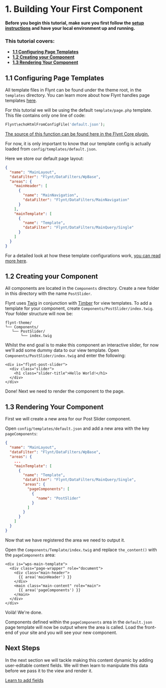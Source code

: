 # 1. Building Your First Component

<div class="alert alert-info">
  <strong>Before you begin this tutorial, make sure you first follow the <a href="../setup.md">setup instructions</a> and have your local environment up and running.
  </strong>
</div>

<div class="alert">
  <h3>This tutorial covers:</h3>
  <ul>
    <li><strong><a href="#21-configuring-page-templates">1.1 Configuring Page Templates</a></strong></li>
    <li><strong><a href="#22-creating-your-component">1.2 Creating your Component</a></strong></li>
    <li><strong><a href="#23-rendering-your-component">1.3 Rendering Your Component</a></strong></li>
  </ul>
</div>

## 1.1 Configuring Page Templates
All template files in Flynt can be found under the theme root, in the `templates` directory. You can learn more about how Flynt handles page templates [here](../../theme-structure.md).

For this tutorial we will be using the default `template/page.php` template. This file contains only one line of code:

```php
Flynt\echoHtmlFromConfigFile('default.json');
```

<p><a href="https://github.com/bleech/wp-starter-plugin/blob/documentation/docs/api/Flynt.md#echogethtmlfromconfig" class="source-note">The source of this function can be found here in the Flynt Core plugin.</a></p>

For now, it is only important to know that our template config is actually loaded from `config/templates/default.json`.

Here we store our default page layout:

```json
{
  "name": "MainLayout",
  "dataFilter": "Flynt/DataFilters/WpBase",
  "areas": {
    "mainHeader": [
      {
        "name": "MainNavigation",
        "dataFilter": "Flynt/DataFilters/MainNavigation"
      }
    ],
    "mainTemplate": [
      {
        "name": "Template",
        "dataFilter": "Flynt/DataFilters/MainQuery/Single"
      }
    ]
  }
}
```

For a detailed look at how these template configurations work, [you can read more here](../theme-structure.md).

## 1.2 Creating your Component
All components are located in the `Components` directory. Create a new folder in this directory with the name `PostSlider`.

Flynt uses [Twig](http://twig.sensiolabs.org/) in conjunction with [Timber](timber.github.io/timber/) for view templates. To add a template for your component, create `Components/PostSlider/index.twig`. Your folder structure will now be:

```
flynt-theme/
└── Components/
   └── PostSlider/
       └── index.twig
```

Whilst the end goal is to make this component an interactive slider, for now we'll add some dummy data to our view template. Open `Components/PostSlider/index.twig` and enter the following:

```twig
<div is="flynt-post-slider">
  <div class="slider">
    <h1 class="slider-title">Hello World!</h1>
  </div>
</div>
```

Done! Next we need to render the component to the page.

## 1.3 Rendering Your Component

First we will create a new area for our Post Slider component.

Open `config/templates/default.json` and add a new area with the key `pageComponents`:

```json
{
  "name": "MainLayout",
  "dataFilter": "Flynt/DataFilters/WpBase",
  "areas": {
    ...
    "mainTemplate": [
      {
        "name": "Template",
        "dataFilter": "Flynt/DataFilters/MainQuery/Single",
        "areas": {
          "pageComponents": [
            {
              "name": "PostSlider"
            }
          ]
        }
      }
    ]
  }
}
```

Now that we have registered the area we need to output it.

Open the `Components/Template/index.twig` and replace `the_content()` with the `pageComponents` area:

```twig
<div is="wps-main-template">
  <div class="page-wrapper" role="document">
    <div class="main-header">
      {{ area('mainHeader') }}
    </div>
    <main class="main-content" role="main">
      {{ area('pageComponents') }}
    </main>
  </div>
</div>
```

Voilà! We're done.

Components defined within the `pageComponents` area in the `default.json` page template will now be output where the area is called. Load the front-end of your site and you will see your new component.

<div class="alert alert-steps">
  <h2>Next Steps</h2>

  <p>In the next section we will tackle making this content dynamic by adding user-editable content fields. We will then learn to manipulate this data before we pass it to the view and render it.</p>

  <p><a href="using-acf.md" class="btn btn-primary">Learn to add fields</a></p>
</div>
